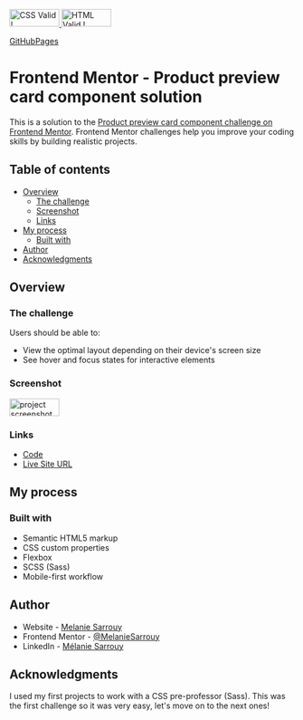 <p>
  <a href="https://jigsaw.w3.org/css-validator/validator?uri=https%3A%2F%2Fmelaniesarrouy.github.io%2FFEM_challenge01%2F&profile=css3svg&usermedium=all&warning=1&vextwarning=&lang=fr">
    <img style="border:0;width:88px;height:31px"
         src="https://jigsaw.w3.org/css-validator/images/vcss-blue"
         alt="CSS Valid !" />
  </a>
  <a href="https://validator.w3.org/nu/?useragent=Validator.nu%2FLV+http%3A%2F%2Fvalidator.w3.org%2Fservices&acceptlanguage=&doc=https%3A%2F%2Fmelaniesarrouy.github.io%2FFEM_challenge01%2F">
    <img style="border:0;width:88px;height:31px"
         src="https://upload.wikimedia.org/wikipedia/commons/b/bb/W3C_HTML5_certified.png"
         alt="HTML Valid !" />
  </a>
</p>

[GitHubPages](https://melaniesarrouy.github.io/FEM_challenge01/)

# Frontend Mentor - Product preview card component solution

This is a solution to the [Product preview card component challenge on Frontend Mentor](https://www.frontendmentor.io/challenges/product-preview-card-component-GO7UmttRfa). Frontend Mentor challenges help you improve your coding skills by building realistic projects. 

## Table of contents

- [Overview](#overview)
  - [The challenge](#the-challenge)
  - [Screenshot](#screenshot)
  - [Links](#links)
- [My process](#my-process)
  - [Built with](#built-with)
- [Author](#author)
- [Acknowledgments](#acknowledgments)


## Overview

### The challenge

Users should be able to:

- View the optimal layout depending on their device's screen size
- See hover and focus states for interactive elements

### Screenshot

<img style="border:0;width:88px;height:31px"
     src="https://github.com/MelanieSarrouy/FEM_challenge01/tree/main/assets/screenshot.JPG"
     alt="project screenshot" />

### Links

- [Code](https://github.com/MelanieSarrouy/FEM_challenge01)
- [Live Site URL](https://melaniesarrouy.github.io/FEM_challenge01/)

## My process

### Built with

- Semantic HTML5 markup
- CSS custom properties
- Flexbox
- SCSS (Sass)
- Mobile-first workflow

## Author

- Website - [Melanie Sarrouy](https://www.kardabel.com/)
- Frontend Mentor - [@MelanieSarrouy](https://www.frontendmentor.io/profile/MelanieSarrouy)
- LinkedIn - [Mélanie Sarrouy](https://www.linkedin.com/in/melanie-sarrouy/)

## Acknowledgments

I used my first projects to work with a CSS pre-professor (Sass).
This was the first challenge so it was very easy, let's move on to the next ones!